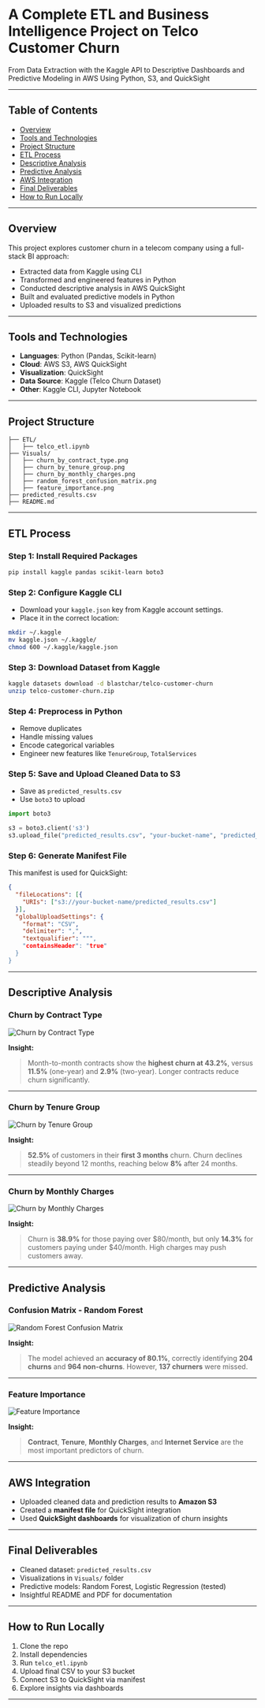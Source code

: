 
#  A Complete ETL and Business Intelligence Project on Telco Customer Churn

From Data Extraction with the Kaggle API to Descriptive Dashboards and Predictive Modeling in AWS Using Python, S3, and QuickSight

---

##  Table of Contents

- [Overview](#overview)
- [Tools and Technologies](#tools-and-technologies)
- [Project Structure](#project-structure)
- [ETL Process](#etl-process)
- [Descriptive Analysis](#descriptive-analysis)
- [Predictive Analysis](#predictive-analysis)
- [AWS Integration](#aws-integration)
- [Final Deliverables](#final-deliverables)
- [How to Run Locally](#how-to-run-locally)

---

##  Overview

This project explores customer churn in a telecom company using a full-stack BI approach:

- Extracted data from Kaggle using CLI
- Transformed and engineered features in Python
- Conducted descriptive analysis in AWS QuickSight
- Built and evaluated predictive models in Python
- Uploaded results to S3 and visualized predictions

---

##  Tools and Technologies

- **Languages**: Python (Pandas, Scikit-learn)
- **Cloud**: AWS S3, AWS QuickSight
- **Visualization**: QuickSight
- **Data Source**: Kaggle (Telco Churn Dataset)
- **Other**: Kaggle CLI, Jupyter Notebook

---

##  Project Structure

```
├── ETL/
│   ├── telco_etl.ipynb
├── Visuals/
│   ├── churn_by_contract_type.png
│   ├── churn_by_tenure_group.png
│   ├── churn_by_monthly_charges.png
│   ├── random_forest_confusion_matrix.png
│   ├── feature_importance.png
├── predicted_results.csv
├── README.md
```

---

##  ETL Process

### Step 1: Install Required Packages

```bash
pip install kaggle pandas scikit-learn boto3
```

### Step 2: Configure Kaggle CLI

- Download your `kaggle.json` key from Kaggle account settings.
- Place it in the correct location:

```bash
mkdir ~/.kaggle
mv kaggle.json ~/.kaggle/
chmod 600 ~/.kaggle/kaggle.json
```

### Step 3: Download Dataset from Kaggle

```bash
kaggle datasets download -d blastchar/telco-customer-churn
unzip telco-customer-churn.zip
```

### Step 4: Preprocess in Python

- Remove duplicates
- Handle missing values
- Encode categorical variables
- Engineer new features like `TenureGroup`, `TotalServices`

### Step 5: Save and Upload Cleaned Data to S3

- Save as `predicted_results.csv`
- Use `boto3` to upload

```python
import boto3

s3 = boto3.client('s3')
s3.upload_file("predicted_results.csv", "your-bucket-name", "predicted_results.csv")
```

### Step 6: Generate Manifest File

This manifest is used for QuickSight:

```json
{
  "fileLocations": [{
    "URIs": ["s3://your-bucket-name/predicted_results.csv"]
  }],
  "globalUploadSettings": {
    "format": "CSV",
    "delimiter": ",",
    "textqualifier": """,
    "containsHeader": "true"
  }
}
```

---

##  Descriptive Analysis

### Churn by Contract Type

![Churn by Contract Type](Visuals/churn_by_contract_type.png)

**Insight:**  
> Month-to-month contracts show the **highest churn at 43.2%**, versus **11.5%** (one-year) and **2.9%** (two-year). Longer contracts reduce churn significantly.

---

### Churn by Tenure Group

![Churn by Tenure Group](Visuals/churn_by_tenure_group.png)

**Insight:**  
> **52.5%** of customers in their **first 3 months** churn. Churn declines steadily beyond 12 months, reaching below **8%** after 24 months.

---

### Churn by Monthly Charges

![Churn by Monthly Charges](Visuals/churn_by_monthly_charges.png)

**Insight:**  
> Churn is **38.9%** for those paying over $80/month, but only **14.3%** for customers paying under $40/month. High charges may push customers away.

---

##  Predictive Analysis

### Confusion Matrix - Random Forest

![Random Forest Confusion Matrix](Visuals/random_forest_confusion_matrix.png)

**Insight:**  
> The model achieved an **accuracy of 80.1%**, correctly identifying **204 churns** and **964 non-churns**. However, **137 churners** were missed.

---

### Feature Importance

![Feature Importance](Visuals/feature_importance.png)

**Insight:**  
> **Contract**, **Tenure**, **Monthly Charges**, and **Internet Service** are the most important predictors of churn.

---

##  AWS Integration

- Uploaded cleaned data and prediction results to **Amazon S3**
- Created a **manifest file** for QuickSight integration
- Used **QuickSight dashboards** for visualization of churn insights

---

##  Final Deliverables

- Cleaned dataset: `predicted_results.csv`
- Visualizations in `Visuals/` folder
- Predictive models: Random Forest, Logistic Regression (tested)
- Insightful README and PDF for documentation

---

##  How to Run Locally

1. Clone the repo  
2. Install dependencies  
3. Run `telco_etl.ipynb`  
4. Upload final CSV to your S3 bucket  
5. Connect S3 to QuickSight via manifest  
6. Explore insights via dashboards

---
